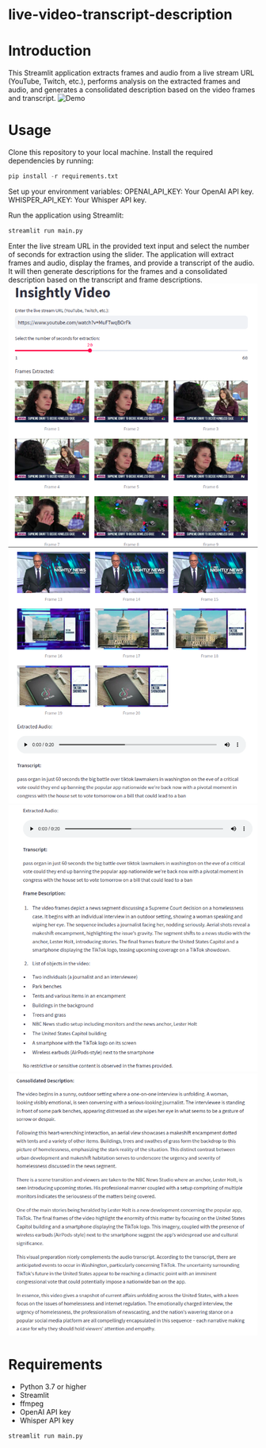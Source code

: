 # live-video-transcript-description

# Introduction
This Streamlit application extracts frames and audio from a live stream URL (YouTube, Twitch, etc.), performs analysis on the extracted frames and audio, and generates a consolidated description based on the video frames and transcript.
![Demo](working.gif)

# Usage
Clone this repository to your local machine.
Install the required dependencies by running:
```python
pip install -r requirements.txt
```

Set up your environment variables:
OPENAI_API_KEY: Your OpenAI API key.
WHISPER_API_KEY: Your Whisper API key.

Run the application using Streamlit:
```python
streamlit run main.py
```

Enter the live stream URL in the provided text input and select the number of seconds for extraction using the slider.
The application will extract frames and audio, display the frames, and provide a transcript of the audio.
It will then generate descriptions for the frames and a consolidated description based on the transcript and frame descriptions.
![Image1](IMG1.png)
![Image1](IMG2.png)
![Image1](IMG3.png)
![Image1](IMG4.png)

# Requirements
- Python 3.7 or higher
- Streamlit
- ffmpeg
- OpenAI API key
- Whisper API key

```python
streamlit run main.py
```
